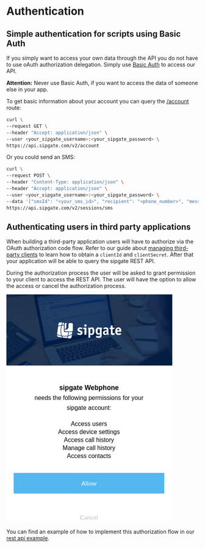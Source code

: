 # Authentication

## Simple authentication for scripts using Basic Auth

If you simply want to access your own data through the API you do not have to use oAuth authorization delegation. Simply use [Basic Auth](https://tools.ietf.org/html/rfc2617#section-2) to access our API.

**Attention:** Never use Basic Auth, if you want to access the data of someone else in your app.

To get basic information about your account you can query the [/account](ref:getaccount-1) route:

```bash
curl \
--request GET \
--header "Accept: application/json" \
--user <your_sipgate_username>:<your_sipgate_password> \
https://api.sipgate.com/v2/account
```

Or you could send an SMS:
```bash
curl \
--request POST \
--header "Content-Type: application/json" \
--header "Accept: application/json" \
--user <your_sipgate_username>:<your_sipgate_password> \
--data '{"smsId": "<your_sms_id>", "recipient": "<phone_number>", "message": "I :love: sipgate!"}' \
https://api.sipgate.com/v2/sessions/sms
```


## Authenticating users in third party applications 

When building a third-party application users will have to authorize via the OAuth authorization code flow. 
Refer to our guide about [managing third-party clients](./managing-third-party-clients.md) to learn how to obtain a `clientId` and `clientSecret`. After that your application will be able to query the sipgate REST API.  

During the authorization process the user will be asked to grant permission to your client to access the REST API. The user will have the option to allow the access or cancel the authorization process.

![Grant screen](../img/grant_screen.png)

You can find an example of how to implement this authorization flow in our [rest api example](/v2.0/docs/building-a-third-party-application-using-oauth-clients).
